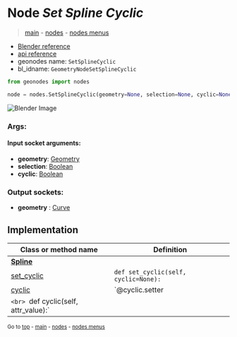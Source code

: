 # Node *Set Spline Cyclic*

> [main](../index.md) - [nodes](nodes.md) - [nodes menus](nodes_menus.md)

- [Blender reference](https://docs.blender.org/manual/en/latest/modeling/geometry_nodes/curve/set_spline_cyclic.html)
- [api reference](https://docs.blender.org/api/current/bpy.types.GeometryNodeSetSplineCyclic.html)
- geonodes name: `SetSplineCyclic`
- bl_idname: `GeometryNodeSetSplineCyclic`

```python
from geonodes import nodes

node = nodes.SetSplineCyclic(geometry=None, selection=None, cyclic=None)
```

![Blender Image](https://docs.blender.org/manual/en/latest/_images/node-types_GeometryNodeSetSplineCyclic.webp)

### Args:

#### Input socket arguments:

- **geometry**: [Geometry](Geometry.md)
- **selection**: [Boolean](Boolean.md)
- **cyclic**: [Boolean](Boolean.md)

### Output sockets:

- **geometry** : [Curve](Curve.md)

## Implementation

| Class or method name | Definition |
|----------------------|------------|
| **[Spline](Spline.md)** |
| [set_cyclic](Spline.md#set_cyclic) | `def set_cyclic(self, cyclic=None):` |
| [cyclic](Spline.md#cyclic) | `@cyclic.setter
`<br> `def cyclic(self, attr_value):` |

<sub>Go to [top](#node-Set-Spline-Cyclic) - [main](../index.md) - [nodes](nodes.md) - [nodes menus](nodes_menus.md)</sub>

